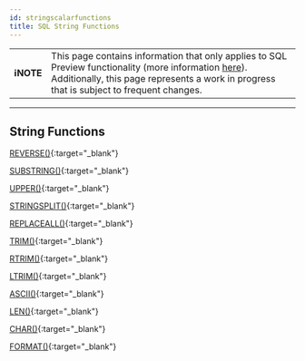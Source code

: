 ```yaml
---
id: stringscalarfunctions
title: SQL String Functions
---
```


| | |
|-|-|
| **ℹ️NOTE** | This page contains information that only applies to SQL Preview functionality (more information [here](/sql-preview/sql-preview)). Additionally, this page represents a work in progress that is subject to frequent changes. |

---

## String Functions

[REVERSE()](/sql-preview/functions/sql-reverse#reverse){:target="_blank"}

[SUBSTRING()](/sql-preview/functions/sql-substring#substring){:target="_blank"}

[UPPER()](/sql-preview/functions/sql-upper#upper){:target="_blank"}

[STRINGSPLIT()](/sql-preview/functions/sql-stringsplit#stringsplit){:target="_blank"}

[REPLACEALL()](/sql-preview/functions/sql-replaceall#replaceall){:target="_blank"}

[TRIM()](/sql-preview/functions/sql-trim#trim){:target="_blank"}

[RTRIM()](/sql-preview/functions/sql-rtrim#rtrim){:target="_blank"}

[LTRIM()](/sql-preview/functions/sql-ltrim#ltrim){:target="_blank"}

[ASCII()](/sql-preview/functions/sql-ascii#ascii){:target="_blank"}

[LEN()](/sql-preview/functions/sql-len#len){:target="_blank"}

[CHAR()](/sql-preview/functions/sql-char#char){:target="_blank"}

[FORMAT()](/sql-preview/functions/sql-format#format){:target="_blank"}
